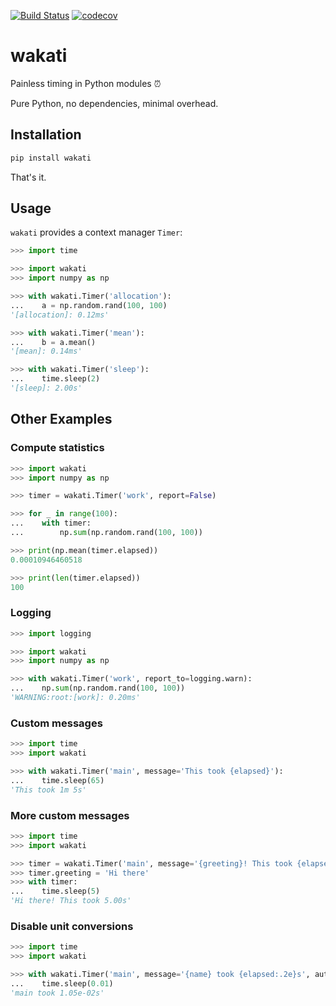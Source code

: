 [![Build Status](https://travis-ci.org/DHI-GRAS/wakati.svg?branch=master)](https://travis-ci.org/DHI-GRAS/wakati)
[![codecov](https://codecov.io/gh/DHI-GRAS/wakati/branch/master/graph/badge.svg)](https://codecov.io/gh/DHI-GRAS/wakati)

# wakati
Painless timing in Python modules ⏰

Pure Python, no dependencies, minimal overhead.

## Installation

```bash
pip install wakati
```

That's it.

## Usage
`wakati` provides a context manager `Timer`:

```python
>>> import time

>>> import wakati
>>> import numpy as np

>>> with wakati.Timer('allocation'):
...    a = np.random.rand(100, 100)
'[allocation]: 0.12ms'

>>> with wakati.Timer('mean'):
...    b = a.mean()
'[mean]: 0.14ms'

>>> with wakati.Timer('sleep'):
...    time.sleep(2)
'[sleep]: 2.00s'
```

## Other Examples

### Compute statistics

```python
>>> import wakati
>>> import numpy as np

>>> timer = wakati.Timer('work', report=False)

>>> for _ in range(100):
...    with timer:
...        np.sum(np.random.rand(100, 100))

>>> print(np.mean(timer.elapsed))
0.00010946460518

>>> print(len(timer.elapsed))
100
```

### Logging

```python
>>> import logging

>>> import wakati
>>> import numpy as np

>>> with wakati.Timer('work', report_to=logging.warn):
...    np.sum(np.random.rand(100, 100))
'WARNING:root:[work]: 0.20ms'
```

### Custom messages

```python
>>> import time
>>> import wakati

>>> with wakati.Timer('main', message='This took {elapsed}'):
...    time.sleep(65)
'This took 1m 5s'
```

### More custom messages

```python
>>> import time
>>> import wakati

>>> timer = wakati.Timer('main', message='{greeting}! This took {elapsed}')
>>> timer.greeting = 'Hi there'
>>> with timer:
...    time.sleep(5)
'Hi there! This took 5.00s'
```

### Disable unit conversions

```python
>>> import time
>>> import wakati

>>> with wakati.Timer('main', message='{name} took {elapsed:.2e}s', auto_unit=False):
...    time.sleep(0.01)
'main took 1.05e-02s'
